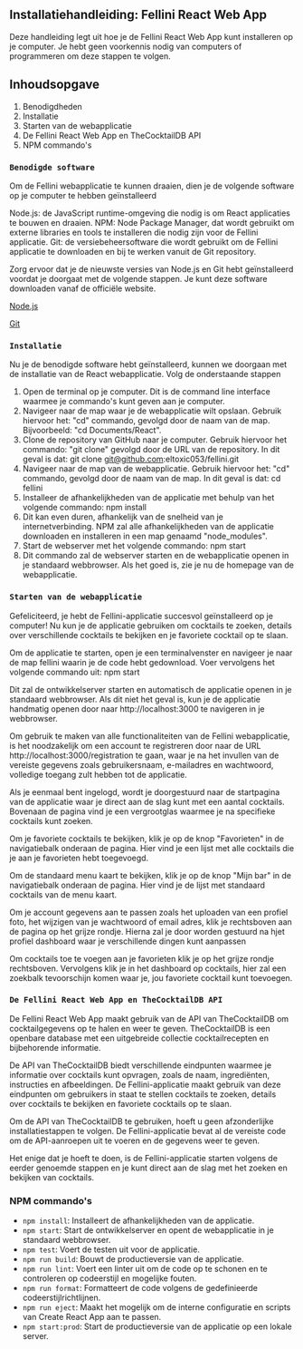 ## Installatiehandleiding: Fellini React Web App

Deze handleiding legt uit hoe je de Fellini React Web App kunt installeren op je computer. Je hebt geen voorkennis nodig van computers of programmeren om deze stappen te volgen.

## Inhoudsopgave
1. Benodigdheden
2. Installatie
3. Starten van de webapplicatie
4. De Fellini React Web App en TheCocktailDB API
5. NPM commando's 



### `Benodigde software`

Om de Fellini webapplicatie te kunnen draaien, dien je de volgende software op je computer te hebben geïnstalleerd

Node.js: de JavaScript runtime-omgeving die nodig is om React applicaties te bouwen en draaien.
NPM: Node Package Manager, dat wordt gebruikt om externe libraries en tools te installeren die nodig zijn voor de Fellini applicatie.
Git: de versiebeheersoftware die wordt gebruikt om de Fellini applicatie te downloaden en bij te werken vanuit de Git repository.

Zorg ervoor dat je de nieuwste versies van Node.js en Git hebt geïnstalleerd voordat je doorgaat met de volgende stappen. 
Je kunt deze software downloaden vanaf de officiële website.

[Node.js](https://nodejs.org/en/download) 

[Git](https://git-scm.com/downloads) 

### `Installatie`

Nu je de benodigde software hebt geïnstalleerd, kunnen we doorgaan met de installatie van de React webapplicatie. 
Volg de onderstaande stappen

1. Open de terminal op je computer. Dit is de command line interface waarmee je commando's kunt geven aan je computer.
2. Navigeer naar de map waar je de webapplicatie wilt opslaan. Gebruik hiervoor het: "cd" commando, gevolgd door de naam van de map. Bijvoorbeeld: "cd Documents/React".
3. Clone de repository van GitHub naar je computer. Gebruik hiervoor het commando: "git clone" gevolgd door de URL van de repository. In dit geval is dat:
   git clone git@github.com:eltoxic053/fellini.git  
4. Navigeer naar de map van de webapplicatie. Gebruik hiervoor het: "cd" commando, gevolgd door de naam van de map. In dit geval is dat: cd fellini
5. Installeer de afhankelijkheden van de applicatie met behulp van het volgende commando: npm install
6. Dit kan even duren, afhankelijk van de snelheid van je internetverbinding. NPM zal alle afhankelijkheden van de applicatie downloaden en installeren in een map genaamd "node_modules".
7. Start de webserver met het volgende commando: npm start
8. Dit commando zal de webserver starten en de webapplicatie openen in je standaard webbrowser. Als het goed is, zie je nu de homepage van de webapplicatie.

### `Starten van de webapplicatie`

Gefeliciteerd, je hebt de Fellini-applicatie succesvol geïnstalleerd op je computer! Nu kun je de applicatie gebruiken om cocktails te zoeken, details over verschillende cocktails te bekijken en je favoriete cocktail op te slaan.

Om de applicatie te starten, open je een terminalvenster en navigeer je naar de map fellini waarin je de code hebt gedownload.
Voer vervolgens het volgende commando uit: npm start

Dit zal de ontwikkelserver starten en automatisch de applicatie openen in je standaard webbrowser. Als dit niet het geval is, kun je de applicatie handmatig openen door naar http://localhost:3000 te navigeren in je webbrowser.

Om gebruik te maken van alle functionaliteiten van de Fellini webapplicatie, is het noodzakelijk om een account te registreren door naar de URL http://localhost:3000/registration te gaan, waar je na het invullen van de vereiste gegevens zoals gebruikersnaam, e-mailadres en wachtwoord, volledige toegang zult hebben tot de applicatie.

Als je eenmaal bent ingelogd, wordt je doorgestuurd naar de startpagina van de applicatie waar je direct aan de slag kunt met een aantal cocktails. Bovenaan de pagina vind je een vergrootglas waarmee je na specifieke cocktails kunt zoeken.

Om je favoriete cocktails te bekijken, klik je op de knop "Favorieten" in de navigatiebalk onderaan de pagina. Hier vind je een lijst met alle cocktails die je aan je favorieten hebt toegevoegd.

Om de standaard menu kaart te bekijken, klik je op de knop "Mijn bar" in de navigatiebalk onderaan de pagina. Hier vind je de lijst met standaard cocktails van de menu kaart.

Om je account gegevens aan te passen zoals het uploaden van een profiel foto, het wijzigen van je wachtwoord of email adres, klik je rechtsboven aan de pagina op het grijze rondje. Hierna zal je door worden gestuurd na hjet profiel dashboard waar je verschillende dingen kunt aanpassen

Om cocktails toe te voegen aan je favorieten klik je op het grijze rondje rechtsboven. Vervolgens klik je in het dashboard op cocktails, hier zal een zoekbalk tevoorschijn komen waar je, jou favoriete cocktail kunt toevoegen.


### `De Fellini React Web App en TheCocktailDB API`
De Fellini React Web App maakt gebruik van de API van TheCocktailDB om cocktailgegevens op te halen en weer te geven. TheCocktailDB is een openbare database met een uitgebreide collectie cocktailrecepten en bijbehorende informatie.

De API van TheCocktailDB biedt verschillende eindpunten waarmee je informatie over cocktails kunt opvragen, zoals de naam, ingrediënten, instructies en afbeeldingen. De Fellini-applicatie maakt gebruik van deze eindpunten om gebruikers in staat te stellen cocktails te zoeken, details over cocktails te bekijken en favoriete cocktails op te slaan.

Om de API van TheCocktailDB te gebruiken, hoeft u geen afzonderlijke installatiestappen te volgen. De Fellini-applicatie bevat al de vereiste code om de API-aanroepen uit te voeren en de gegevens weer te geven.

Het enige dat je hoeft te doen, is de Fellini-applicatie starten volgens de eerder genoemde stappen en je kunt direct aan de slag met het zoeken en bekijken van cocktails.

### NPM commando's

- `npm install`: Installeert de afhankelijkheden van de applicatie.
- `npm start`: Start de ontwikkelserver en opent de webapplicatie in je standaard webbrowser.
- `npm test`: Voert de testen uit voor de applicatie.
- `npm run build`: Bouwt de productieversie van de applicatie.
- `npm run lint`: Voert een linter uit om de code op te schonen en te controleren op codeerstijl en mogelijke fouten.
- `npm run format`: Formatteert de code volgens de gedefinieerde codeerstijlrichtlijnen.
- `npm run eject`: Maakt het mogelijk om de interne configuratie en scripts van Create React App aan te passen.
- `npm start:prod`: Start de productieversie van de applicatie op een lokale server.

